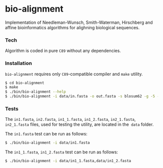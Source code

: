 # bio-alignment
 Implementation of Needleman-Wunsch, Smith-Waterman, Hirschberg and affine bioinformatics algorithms for alighning biological sequences.

### Tech

Algorithm is coded in pure `C89` without any dependencies.

### Installation

`bio-alignment` requires only `C89`-compatible compiler and `make` utility.

```sh
$ cd bio-alignment
$ make
$ ./bin/bio-alignment --help
$ ./bin/bio-alignment -i data/in.fasta -o out.fasta -s blosum62 -g -5 -a nw
```

### Tests

The `in1.fasta`, `in2.fasta`, `in1_1.fasta`, `in1_2.fasta`, `in2_1.fasta`, `in2_1.fasta` files, used for testing the utility, are located in the` data` folder.

The `in1.fasta` test can be run as follows:
```sh
$ ./bin/bio-alignment -i data/in1.fasta
```

The `in1_1.fasta`, `in1_2.fasta` test can be run as follows:
```sh
$ ./bin/bio-alignment -i data/in1_1.fasta,data/in1_2.fasta
```

